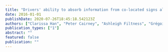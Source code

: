 ```yaml
---
title: "Drivers' ability to absorb information from co-located signs along motorways"
date: 2016-01-01
publishDate: 2020-07-26T18:45:18.542123Z
authors: ["Clarissa Han", "Peter Cairney", "Ashleigh Filtness", "Grégoire Larue", "Amy Schramm", "Andry Rakotonirainy"]
publication_types: ["1"]
abstract: ""
featured: false
publication: ""
---
```



